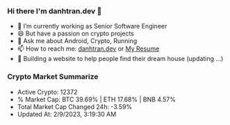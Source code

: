 ### Hi there I'm danhtran.dev 👋

- 🔭 I’m currently working as Senior Software Engineer
- 😄 But have a passion on crypto projects
- 💬 Ask me about Android, Crypto, Running 
- 📫 How to reach me: <a href="https://danhtran.dev" target="_blank">danhtran.dev</a> or <a href="Dan-Resume.pdf" target="_blank">My Resume</a>
- 🌱 Building a website to help people find their dream house (updating ...)

### Crypto Market Summarize
- Active Crypto: 12372
- % Market Cap: BTC 39.69% | ETH 17.68% | BNB 4.57%
- Total Market Cap Changed 24h: -3.59%
- Updated At: 2/9/2023, 3:19:30 AM
